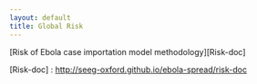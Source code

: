 ```yaml
---
layout: default
title: Global Risk
---
```


[Risk of Ebola case importation model methodology][Risk-doc]

[Risk-doc] : http://seeg-oxford.github.io/ebola-spread/risk-doc